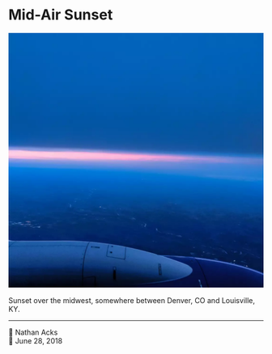 # Mid-Air Sunset

![Sunset over the midwest](assets/a1c494f8ffcab77730e6aed0b038dbc3.webp)

Sunset over the midwest, somewhere between Denver, CO and Louisville, KY.

- - - -

👤 Nathan Acks  
📅 June 28, 2018
